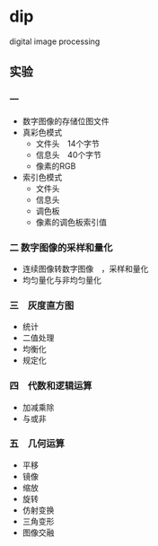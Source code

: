 # dip
digital image processing

## 实验

### 一
* 数字图像的存储位图文件
* 真彩色模式
	* 文件头　14个字节
	* 信息头　40个字节
	* 像素的RGB
* 索引色模式
	* 文件头
	* 信息头
	* 调色板
	* 像素的调色板索引值
### 二 数字图像的采样和量化
* 连续图像转数字图像　，采样和量化
* 均匀量化与非均匀量化

### 三　灰度直方图
* 统计
* 二值处理
* 均衡化
* 规定化
### 四　代数和逻辑运算
* 加减乘除
* 与或非
### 五　几何运算
* 平移
* 镜像
* 缩放
* 旋转
* 仿射变换
* 三角变形
* 图像交融

